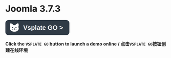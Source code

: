 # Joomla 3.7.3

<a href="https://www.vsplate.com/?docker-compose=https://github.com/vsplate/dcenvs/joomla/3.7.3"><img alt="VSPLATE GO" src="https://raw.githubusercontent.com/vsplate/images/master/vsgo_btn.png" width="200px"></a>

**Click the `VSPLATE GO` button to launch a demo online / 点击`VSPLATE GO`按钮创建在线环境**